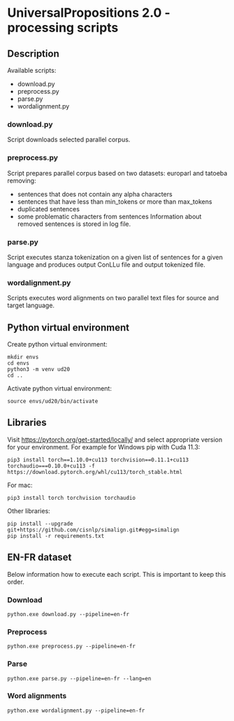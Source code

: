 # UniversalPropositions 2.0 - processing scripts

## Description
Available scripts:
- download.py
- preprocess.py
- parse.py
- wordalignment.py

### download.py
Script downloads selected parallel corpus.

### preprocess.py
Script prepares parallel corpus based on two datasets: europarl and tatoeba removing:
- sentences that does not contain any alpha characters
- sentences that have less than min_tokens or more than max_tokens
- duplicated sentences
- some problematic characters from sentences
Information about removed sentences is stored in log file.

### parse.py
Script executes stanza tokenization on a given list of sentences for a given language and produces output ConLLu file and output tokenized file.

### wordalignment.py
Scripts executes word alignments on two parallel text files for source and target language.

## Python virtual environment
Create python virtual environment:
```
mkdir envs
cd envs
python3 -m venv ud20
cd ..
```
Activate python virtual environment:
```
source envs/ud20/bin/activate
```
## Libraries
Visit https://pytorch.org/get-started/locally/ and select appropriate version for your environment. For example for Windows pip with Cuda 11.3:
```
pip3 install torch==1.10.0+cu113 torchvision==0.11.1+cu113 torchaudio===0.10.0+cu113 -f https://download.pytorch.org/whl/cu113/torch_stable.html
```
For mac:
```
pip3 install torch torchvision torchaudio
```
Other libraries:
```
pip install --upgrade git+https://github.com/cisnlp/simalign.git#egg=simalign
pip install -r requirements.txt
```
## EN-FR dataset
Below information how to execute each script. This is important to keep this order.
### Download
```
python.exe download.py --pipeline=en-fr
```
### Preprocess
```
python.exe preprocess.py --pipeline=en-fr
```
### Parse
```
python.exe parse.py --pipeline=en-fr --lang=en
```
### Word alignments
```
python.exe wordalignment.py --pipeline=en-fr
```